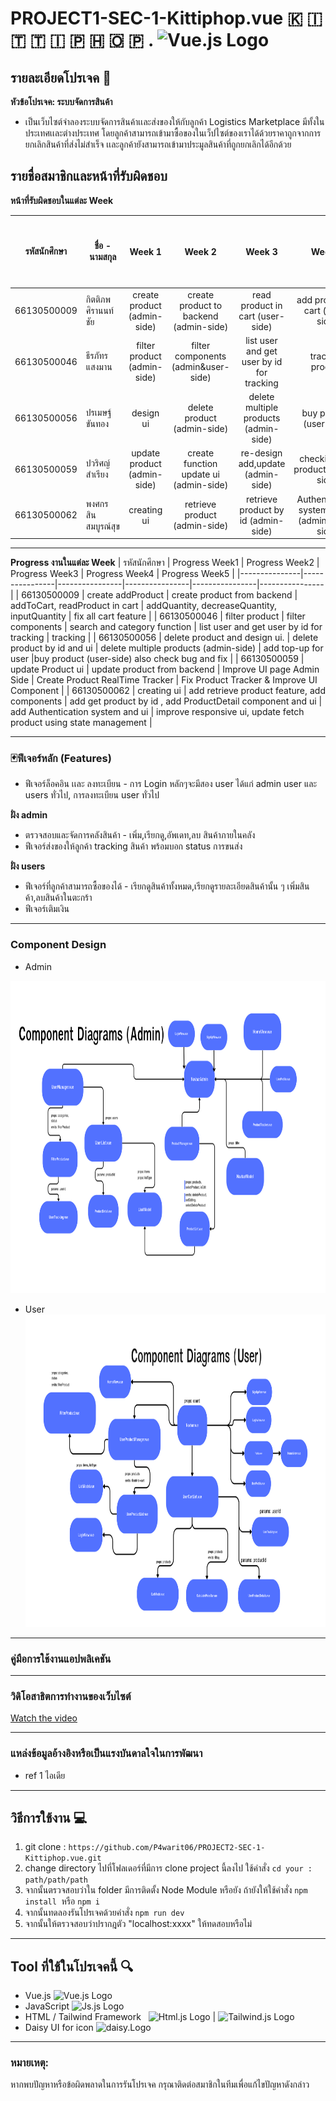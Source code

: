 # PROJECT1-SEC-1-Kittiphop.vue 🇰 🇮 🇹 🇹 🇮 🇵 🇭 🇴 🇵 . <img src="https://upload.wikimedia.org/wikipedia/commons/9/95/Vue.js_Logo_2.svg" alt="Vue.js Logo" width="22" height="22">
## รายละเอียดโปรเจค 🔻
**หัวข้อโปรเจค: ระบบจัดการสินค้า**  
- เป็นเว็บไซต์จำลองระบบจัดการสินค้าเเละส่งของให้กับลูกค้า Logistics Marketplace มีทั้งในประเทศเเละต่างประเทศ โดยลูกค้าสามารถเข้ามาซื้อของในเว็ปไซต์ของเราได้ด้วยราคาถูกจากการยกเลิกสินค้าที่ส่งไม่สำเร็จ เเละลูกค้ายังสามารถเข้ามาประมูลสินค้าที่ถูกยกเลิกได้อีกด้วย

## รายชื่อสมาชิกและหน้าที่รับผิดชอบ


**หน้าที่รับผิดชอบในแต่ละ Week**

| รหัสนักศึกษา  | ชื่อ - นามสกุล          |      Week 1      | Week 2 | Week 3 | Week 4 | Week 5 | เปอร์เซ็นการรับผิดชอบงาน |
|---------------|-----------------|:----------------:|:------:|:------:|:------:|:------:|:------------------------:|
| 66130500009  | กิตติภพ ศิรานนท์ชัย     | create product (admin-side)   |   create product to backend (admin-side)  |  read product in cart (user-side)  |  add product to cart (user-side)  |  check bug and fix  |           20%            |
| 66130500046  | ธีรภัทร แสงมาน      | filter product (admin-side)   |   filter components (admin&user-side)   |  list user and get user by id for tracking   |   tracking product  |   check bug and fix  |           20%            |
| 66130500056  | ปรเมษฐ์ ขันทอง      | design ui    |   delete product (admin-side)   |   delete multiple products (admin-side)  |   buy product (user-side)   |   check bug and fix   |           20%            |
| 66130500059  | ปวริศญ์ สำเรียง       | update product (admin-side)   |   create function update ui (admin-side) |  re-design add,update (admin-side)   |   checking box product(admin-side)   |    check bug and fix   |           20%            |
| 66130500062  | พงศกร สินสมบูรณ์สุข    | creating ui |   retrieve product (admin-side)    |   retrieve product by id (admin-side)  |   Authentication system and ui (admin&user-side)   | check bug and fix |           20%            |

---

**Progress งานในแต่ละ Week**
| รหัสนักศึกษา | Progress Week1 | Progress Week2 | Progress Week3 | Progress Week4 | Progress Week5 |
|---------------|----------------|----------------|----------------|----------------|----------------|
| 66130500009   | create addProduct | create product from backend  | addToCart, readProduct in cart              | addQuantity, decreaseQuantity, inputQuantity              | fix all cart feature |
| 66130500046   | filter product | filter components  | search and category function              | list user and get user by id for tracking             | tracking              |
| 66130500056   | delete product and design ui. |  delete product by id and ui           |  delete multiple products (admin-side)  | add top-up for user        |buy product (user-side) also check bug and fix              | 
| 66130500059   | update Product ui | update product from backend     | Improve UI page  Admin Side         | Create Product RealTime Tracker              | Fix Product Tracker & Improve UI Component             |
| 66130500062   | creating ui | add retrieve product feature, add components | add get product by id , add ProductDetail component and ui | add Authentication system and ui | improve responsive ui, update fetch product using state management |


---
### 🃏ฟีเจอร์หลัก (Features)
- ฟีเจอร์ล็อคอิน เเละ ลงทะเบียน - การ Login หลักๆจะมีสอง user ได้แก่ admin user และ users ทั่วไป, การลงทะเบียน user ทั่วไป <br>

**ฝั่ง admin** 
- ตรวจสอบและจัดการคลังสินค้า - เพิ่ม,เรียกดู,อัพเดท,ลบ สินค้าภายในคลัง <br>
- ฟีเจอร์ส่งของให้ลูกค้า tracking สินค้า พร้อมบอก status การขนส่ง <br>

**ฝั่ง users** 
- ฟีเจอร์ที่ลูกค้าสามารถซื้อของได้ - เรียกดูสินค้าทั้งหมด,เรียกดูรายละเอียดสินค้านั้น ๆ   เพิ่มสินค้า,ลบสินค้าในตะกร้า 
- ฟีเจอร์เติมเงิน

--- 
### Component Design 
- Admin
<img src="1.png" alt="Alt text" width="1100" height="500"/>

- User
  <img src="2.png" alt="Alt text" width="1100" height="500"/>
--- 
### คู่มือการใช้งานแอปพลิเคชัน 
--- 
### วิดิโอสาธิตการทำงานของเว็บไซต์
[Watch the video](link)

--- 
### แหล่งข้อมูลอ้างอิงหรือเป็นแรงบันดาลใจในการพัฒนา
- ref 1 ไอเดีย 
---

## วิธีการใช้งาน 💻
1. git clone : ` https://github.com/P4warit06/PROJECT2-SEC-1-Kittiphop.vue.git `
2. change directory ไปที่โฟลเดอร์ที่มีการ clone project นี้ลงไป ใช้คำสั่ง `cd your : path/path/path`
3. จากนั้นตรวจสอบว่าใน folder มีการติดตั้ง Node Module หรือยัง ถ้ายังให้ใช้คำสั่ง `npm install`  หรือ `npm i`
4. จากนั้นทดลองรันโปรเจคด้วยคำสั่ง `npm run dev `
5. จากนั้นให้ตรวจสอบว่าปรากฎตัว "localhost:xxxx" ให้ทดสอบหรือไม่
---

## Tool ที่ใช้ในโปรเจคนี้ 🔍
- Vue.js <img src="https://upload.wikimedia.org/wikipedia/commons/9/95/Vue.js_Logo_2.svg" alt="Vue.js Logo" width="22" height="22">
- JavaScript <img src="https://cdn.worldvectorlogo.com/logos/logo-javascript.svg" alt="Js.js Logo" width="22" height="22">
- HTML / Tailwind Framework &nbsp;  <img src="https://cdn.worldvectorlogo.com/logos/html-1.svg" alt="Html.js Logo" width="22" height="22"> |  <img src="https://cdn.worldvectorlogo.com/logos/tailwind-css-2.svg" alt="Tailwind.js Logo" width="22" height="22">
- Daisy UI for icon  <img src="https://avatars.githubusercontent.com/u/76870092?s=280&v=4" alt="daisy.Logo" width="22" height="22">
---

### หมายเหตุ:
หากพบปัญหาหรือข้อผิดพลาดในการรันโปรเจค  กรุณาติดต่อสมาชิกในทีมเพื่อแก้ไขปัญหาดังกล่าว
